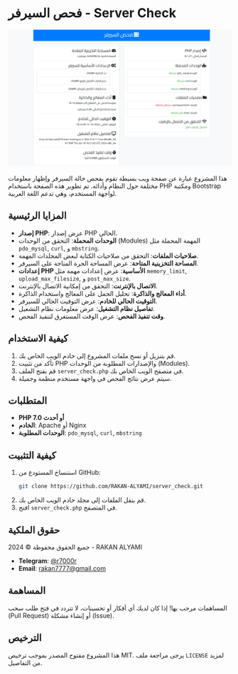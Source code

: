 # فحص السيرفر - Server Check

![صورة توضيحية](check.png)

هذا المشروع عبارة عن صفحة ويب بسيطة تقوم بفحص حالة السيرفر وإظهار معلومات مختلفة حول النظام وأدائه. تم تطوير هذه الصفحة باستخدام PHP ومكتبة Bootstrap لواجهة المستخدم، وهي تدعم اللغة العربية.

## المزايا الرئيسية

- **إصدار PHP**: عرض إصدار PHP الحالي.
- **الوحدات المحملة**: التحقق من الوحدات (Modules) المهمة المحملة مثل `pdo_mysql`, `curl`, و `mbstring`.
- **صلاحيات الملفات**: التحقق من صلاحيات الكتابة لبعض المجلدات المهمة.
- **المساحة التخزينية المتاحة**: عرض المساحة الحرة المتاحة على السيرفر.
- **إعدادات PHP الأساسية**: عرض إعدادات مهمة مثل `memory_limit`, `upload_max_filesize`, و `post_max_size`.
- **الاتصال بالإنترنت**: التحقق من إمكانية الاتصال بالإنترنت.
- **أداء المعالج والذاكرة**: تحليل الحمل على المعالج واستخدام الذاكرة.
- **التوقيت الحالي للخادم**: عرض التوقيت الحالي للسيرفر.
- **تفاصيل نظام التشغيل**: عرض معلومات نظام التشغيل.
- **وقت تنفيذ الفحص**: عرض الوقت المستغرق لتنفيذ الفحص.

## كيفية الاستخدام

1. قم بتنزيل أو نسخ ملفات المشروع إلى خادم الويب الخاص بك.
2. تأكد من تثبيت PHP والإصدارات المطلوبة من الوحدات (Modules).
3. قم بفتح الملف `server_check.php` في متصفح الويب الخاص بك.
4. سيتم عرض نتائج الفحص في واجهة مستخدم منظمة وجميلة.

## المتطلبات

- **PHP 7.0 أو أحدث**
- **الخادم**: Apache أو Nginx
- **الوحدات المطلوبة**: `pdo_mysql`, `curl`, `mbstring`

## كيفية التثبيت

1. استنساخ المستودع من GitHub:
   ```sh
   git clone https://github.com/RAKAN-ALYAMI/server_check.git
   ```
2. قم بنقل الملفات إلى مجلد خادم الويب الخاص بك.
3. افتح `server_check.php` في المتصفح.

## حقوق الملكية

جميع الحقوق محفوظة &copy; 2024 - RAKAN ALYAMI

- **Telegram**: [@r7000r](https://t.me/r7000r)
- **Email**: [rakan7777@gmail.com](mailto:rakan7777@gmail.com)

## المساهمة

المساهمات مرحب بها! إذا كان لديك أي أفكار أو تحسينات، لا تتردد في فتح طلب سحب (Pull Request) أو إنشاء مشكلة (Issue).

## الترخيص

هذا المشروع مفتوح المصدر بموجب ترخيص MIT. يرجى مراجعة ملف `LICENSE` لمزيد من التفاصيل.
